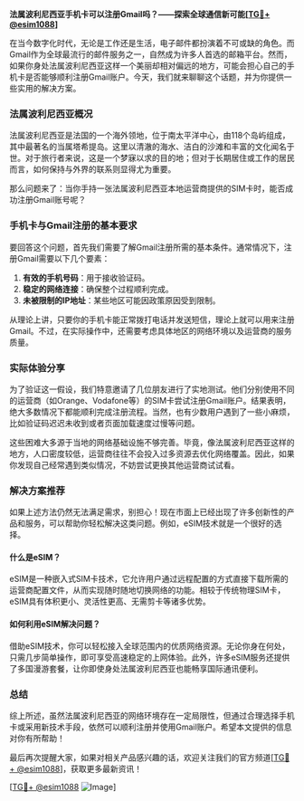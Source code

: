**法属波利尼西亚手机卡可以注册Gmail吗？——探索全球通信新可能[[TG💪+ @esim1088](https://t.me/s/esim1088)]**

在当今数字化时代，无论是工作还是生活，电子邮件都扮演着不可或缺的角色。而Gmail作为全球最流行的邮件服务之一，自然成为许多人首选的邮箱平台。然而，如果你身处法属波利尼西亚这样一个美丽却相对偏远的地方，可能会担心自己的手机卡是否能够顺利注册Gmail账户。今天，我们就来聊聊这个话题，并为你提供一些实用的解决方案。

### 法属波利尼西亚概况

法属波利尼西亚是法国的一个海外领地，位于南太平洋中心，由118个岛屿组成，其中最著名的当属塔希提岛。这里以清澈的海水、洁白的沙滩和丰富的文化闻名于世。对于旅行者来说，这是一个梦寐以求的目的地；但对于长期居住或工作的居民而言，如何保持与外界的联系则显得尤为重要。

那么问题来了：当你手持一张法属波利尼西亚本地运营商提供的SIM卡时，能否成功注册Gmail账号呢？

### 手机卡与Gmail注册的基本要求

要回答这个问题，首先我们需要了解Gmail注册所需的基本条件。通常情况下，注册Gmail需要以下几个要素：

1. **有效的手机号码**：用于接收验证码。
2. **稳定的网络连接**：确保整个过程顺利完成。
3. **未被限制的IP地址**：某些地区可能因政策原因受到限制。

从理论上讲，只要你的手机卡能正常拨打电话并发送短信，理论上就可以用来注册Gmail。不过，在实际操作中，还需要考虑具体地区的网络环境以及运营商的服务质量。

### 实际体验分享

为了验证这一假设，我们特意邀请了几位朋友进行了实地测试。他们分别使用不同的运营商（如Orange、Vodafone等）的SIM卡尝试注册Gmail账户。结果表明，绝大多数情况下都能顺利完成注册流程。当然，也有少数用户遇到了一些小麻烦，比如验证码迟迟未收到或者页面加载速度过慢等问题。

这些困难大多源于当地的网络基础设施不够完善。毕竟，像法属波利尼西亚这样的地方，人口密度较低，运营商往往不会投入过多资源去优化网络覆盖。因此，如果你发现自己经常遇到类似情况，不妨尝试更换其他运营商试试看。

### 解决方案推荐

如果上述方法仍然无法满足需求，别担心！现在市面上已经出现了许多创新性的产品和服务，可以帮助你轻松解决这类问题。例如，eSIM技术就是一个很好的选择。

#### 什么是eSIM？

eSIM是一种嵌入式SIM卡技术，它允许用户通过远程配置的方式直接下载所需的运营商配置文件，从而实现随时随地切换网络的功能。相较于传统物理SIM卡，eSIM具有体积更小、灵活性更高、无需剪卡等诸多优势。

#### 如何利用eSIM解决问题？

借助eSIM技术，你可以轻松接入全球范围内的优质网络资源。无论你身在何处，只需几步简单操作，即可享受高速稳定的上网体验。此外，许多eSIM服务还提供了多国漫游套餐，让你即使身处法属波利尼西亚也能畅享国际通讯便利。

### 总结

综上所述，虽然法属波利尼西亚的网络环境存在一定局限性，但通过合理选择手机卡或采用新技术手段，依然可以顺利注册并使用Gmail账户。希望本文提供的信息对你有所帮助！

最后再次提醒大家，如果对相关产品感兴趣的话，欢迎关注我们的官方频道[[TG💪+ @esim1088](https://t.me/s/esim1088)]，获取更多最新资讯！

[[TG💪+ @esim1088](https://t.me/s/esim1088) ![Image](https://i.postimg.cc/4NQfJmqS/Snipaste-2025-05-13-00-14-12.png)]